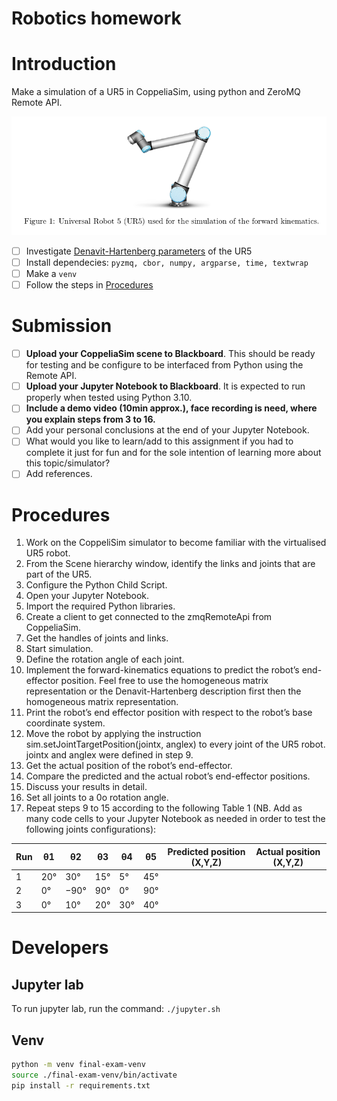 # Robotics homework

# Introduction

Make a simulation of a UR5 in CoppeliaSim, using python and ZeroMQ Remote API. 

![Robot UR5](./img/ur5.png)

- [ ] Investigate [Denavit-Hartenberg parameters](https://www.mdpi.com/2218-6581/11/6/137) of the UR5 
- [ ] Install dependecies: `pyzmq, cbor, numpy, argparse, time, textwrap`
- [ ] Make a `venv`
- [ ] Follow the steps in [Procedures](#procedures)

# Submission 

- [ ] **Upload your CoppeliaSim scene to Blackboard**. This should be ready for testing and be configure to be interfaced from Python using the Remote API.
- [ ] **Upload your Jupyter Notebook to Blackboard**. It is expected to run properly when tested using Python 3.10.
- [ ] **Include a demo video (10min approx.), face recording is need, where you explain steps from 3 to 16.**
- [ ] Add your personal conclusions at the end of your Jupyter Notebook.
- [ ] What would you like to learn/add to this assignment if you had to complete it just for fun and for the sole intention of learning more about this topic/simulator?
- [ ] Add references.

# Procedures

1. Work on the CoppeliSim simulator to become familiar with the virtualised UR5 robot.
2. From the Scene hierarchy window, identify the links and joints that are part of the UR5.
3. Configure the Python Child Script.
4. Open your Jupyter Notebook.
5. Import the required Python libraries.
6. Create a client to get connected to the zmqRemoteApi from CoppeliaSim.
7. Get the handles of joints and links.
8. Start simulation.
9. Define the rotation angle of each joint.
10. Implement the forward-kinematics equations to predict the robot’s end-effector position. Feel free to use the homogeneous matrix representation or the Denavit-Hartenberg description first then the homogeneous matrix representation.
11. Print the robot’s end effector position with respect to the robot’s base coordinate system.
12. Move the robot by applying the instruction sim.setJointTargetPosition(jointx, anglex) to every joint of the UR5 robot. jointx and anglex were defined in step 9.
13. Get the actual position of the robot’s end-effector.
14. Compare the predicted and the actual robot’s end-effector positions.
15. Discuss your results in detail.
16. Set all joints to a 0o rotation angle.
17. Repeat steps 9 to 15 according to the following Table 1 (NB. Add as many code cells to your Jupyter Notebook as needed in order to test the following joints configurations):

| Run | θ1  | θ2   | θ3  | θ4  | θ5  | Predicted position (X,Y,Z) | Actual position (X,Y,Z) |
| --- | --- | ---  | --- | --- | --- | ---                        | ---                     |
| 1   | 20° | 30°  | 15° | 5°  | 45° |                            |                         |
| 2   | 0°  | −90° | 90° | 0°  | 90° |                            |                         |
| 3   | 0°  | 10°  | 20° | 30° | 40° |                            |                         |

# Developers

## Jupyter lab

To run jupyter lab, run the command: `./jupyter.sh`

## Venv

```bash
python -m venv final-exam-venv
source ./final-exam-venv/bin/activate
pip install -r requirements.txt
```

